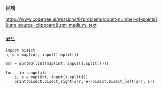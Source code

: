 ### 문제
https://www.codetree.ai/missions/8/problems/count-number-of-points?&utm_source=clipboard&utm_medium=text

### 코드
~~~
import bisect
n, q = map(int, input().split())

arr = sorted(list(map(int, input().split())))

for _ in range(q):
    s, e = map(int, input().split())
    print(bisect.bisect_right(arr, e)-bisect.bisect_left(arr, s))
~~~